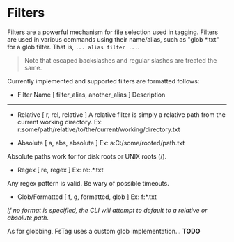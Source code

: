 ﻿# Filters
 
Filters are a powerful mechanism for file selection used in 
tagging. Filters are used in various commands using their 
name/alias, such as "glob \*.txt" for a glob filter. That 
is, `... alias filter ...`.

> Note that escaped backslashes and regular slashes are 
> treated the same.

Currently implemented and supported filters are formatted follows:

- Filter Name \[ filter\_alias, another\_alias \]
Description 

---------

- Relative \[ r, rel, relative \] 
A relative filter is simply a relative path from the current 
working directory.
Ex: r:some/path/relative/to/the/current/working/directory.txt

- Absolute \[ a, abs, absolute \]
Ex: a:C:/some/rooted/path.txt

Absolute paths work for for disk roots or UNIX roots (/).

- Regex \[ re, regex \]
Ex: re:.*\.txt

Any regex pattern is valid. Be wary of possible timeouts.

- Glob/Formatted \[ f, g, formatted, glob \]
Ex: f:*.txt

*If no format is specified, the CLI will attempt to default to a relative or
absolute path.*


As for globbing, FsTag uses a custom glob implementation... **TODO**
